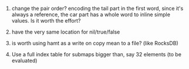 1. change the pair order?
   encoding the tail part in the first word, since it's always a reference,
   the car part has a whole word to inline simple values. Is it worth the
   effort?

1. have the very same location for nil/true/false

1. is worth using hamt as a write on copy mean to a file? (like RocksDB)

1. Use a full index table for submaps bigger than, say 32 elements (to
   be evaluated)
